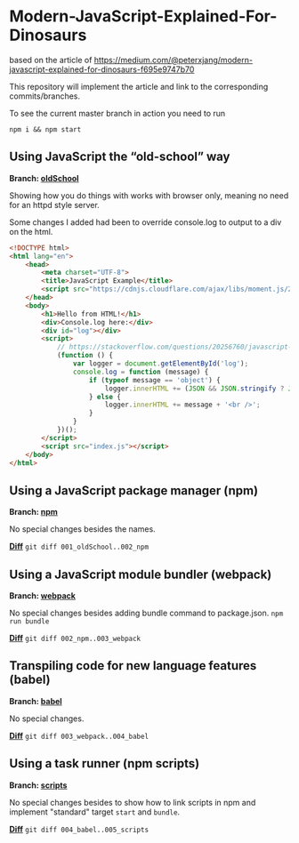 # Modern-JavaScript-Explained-For-Dinosaurs
based on the article of https://medium.com/@peterxjang/modern-javascript-explained-for-dinosaurs-f695e9747b70

This repository will implement the article and link to the corresponding commits/branches.

To see the current master branch in action you need to run

```npm
npm i && npm start
```

## Using JavaScript the “old-school” way

**Branch: [oldSchool](https://github.com/scherler/Modern-JavaScript-Explained-For-Dinosaurs/tree/001_oldSchool)**

Showing how you do things with works with browser only, meaning no need for an httpd style server.

Some changes I added had been to override console.log to output to a div on the html.

```html
<!DOCTYPE html>
<html lang="en">
    <head>
        <meta charset="UTF-8">
        <title>JavaScript Example</title>
        <script src="https://cdnjs.cloudflare.com/ajax/libs/moment.js/2.19.1/moment.min.js"></script>
    </head>
    <body>
        <h1>Hello from HTML!</h1>
        <div>Console.log here:</div>
        <div id="log"></div>
        <script>
            // https://stackoverflow.com/questions/20256760/javascript-console-log-to-html
            (function () {
                var logger = document.getElementById('log');
                console.log = function (message) {
                    if (typeof message == 'object') {
                        logger.innerHTML += (JSON && JSON.stringify ? JSON.stringify(message) : message) + '<br />';
                    } else {
                        logger.innerHTML += message + '<br />';
                    }
                }
            })();
        </script>
        <script src="index.js"></script>
    </body>
</html>
```

## Using a JavaScript package manager (npm)

**Branch: [npm](https://github.com/scherler/Modern-JavaScript-Explained-For-Dinosaurs/tree/002_npm)**

No special changes besides the names.

**[Diff](./diffs/001_oldSchool..002_npm)** `git diff 001_oldSchool..002_npm`

## Using a JavaScript module bundler (webpack)

**Branch: [webpack](https://github.com/scherler/Modern-JavaScript-Explained-For-Dinosaurs/tree/003_webpack)**

No special changes besides adding bundle command to package.json. `npm run bundle`

**[Diff](./diffs/002_npm..003_webpack)** `git diff 002_npm..003_webpack`

## Transpiling code for new language features (babel)

**Branch: [babel](https://github.com/scherler/Modern-JavaScript-Explained-For-Dinosaurs/tree/004_babel)**

No special changes.

**[Diff](./diffs/003_webpack..004_babel)** `git diff 003_webpack..004_babel`

## Using a task runner (npm scripts)

**Branch: [scripts](https://github.com/scherler/Modern-JavaScript-Explained-For-Dinosaurs/tree/005_scripts)**

No special changes besides to show how to link scripts in npm and implement "standard" target `start` and `bundle`.

**[Diff](./diffs/004_babel..005_scripts)** `git diff 004_babel..005_scripts`
